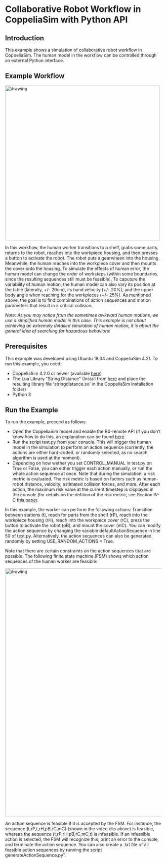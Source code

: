 # Collaborative Robot Workflow in CoppeliaSim with Python API
## Introduction
This example shows a simulation of collaborative robot workflow in CoppeliaSim. The human model in the workflow can be controlled through an external Python interface.

## Example Workflow

<img src="https://user-images.githubusercontent.com/56551323/139922675-bec8337b-556d-4d55-a843-07871c5d8177.gif" alt="drawing" width="500"/>

In this workflow, the human worker transitions to a shelf, grabs some parts, returns to the robot, reaches into the workpiece housing, and then presses a button to activate the robot. The robot puts a gearwheen into the housing. Meanwhile, the human reaches into the workpiece cover and then mounts the cover onto the housing. To simulate the effects of human error, the human model can change the order of worksteps (within some boundaries, since the resulting sequences still must be feasible). To caputure the variability of human motion, the human model can also vary its position at the table (laterally, +/- 20cm), its hand velocity (+/- 20%), and the upper body angle when reaching for the workpieces (+/- 25%). As mentioned above, the goal is to find combinations of action sequences and motion parameters that result in a critical collision. 

_Note: As you may notice from the sometimes awkward human motions, we use a simplified human model in this case. This example is not about achieving an extremely detailed simulation of human motion, it is about the general idea of searching for hazardous behaviors!_

## Prerequisites
This example was developed using Ubuntu 18.04 and CoppeliaSim 4.2). To run this example, you need:
- CoppeliaSim 4.2.0 or newer (available [here](https://www.coppeliarobotics.com/downloads))
- The Lua Library "String Distance" (Install from [here](http://www.ccpa.puc-rio.br/software/stringdistance/) and place the resulting library file 'stringdistance.so' in the CoppeliaSim installation folder)
- Python 3 

## Run the Example
To run the example, proceed as follows:
- Open the CoppeliaSim model and enable the B0-remote API (if you don't know how to do this, an explanation can be found [here](https://www.coppeliarobotics.com/helpFiles/en/b0RemoteApiOverview.htm).
- Run the script test.py from your console. This will trigger the human model in the simulation to perform an action sequence (currently, the actions are either hard-coded, or randomly selected, as no search algorithm is used at the moment).
- Depending on how wether you set CONTROL_MANUAL in test.py on True or False, you can either trigger each action manually, or run the whole action sequence at once.
Note that during the simulation, a risk metric is evaluated. The risk metric is based on factors such as human-robot distance, velocity, estimated collision forces, and more. After each action, the maximum risk value at the current timestep is displayed in the console (for details on the defition of the risk metric, see Section IV-C [this paper](https://ieeexplore.ieee.org/document/9645356).

In this example, the worker can perform the following actions: Transition between stations (t), reach for parts from the shelf (rP), reach into the workpiece housing (rH), reach into the workpiece cover (rC), press the button to activate the robot (pB), and mount the cover (mC). You can modify the action sequence by changing the variable defaultActionSequence in line 50 of test.py. Alternatively, the action sequences can also be generated randomly by setting USE_RANDOM_ACTIONS = True.

Note that there are certain constraints on the action sequences that are possible. The following finite state machine (FSM) shows which action sequences of the human worker are feasible:

<img src="https://user-images.githubusercontent.com/56551323/139909669-5295cd09-7c8b-432c-a03f-5b898078db2e.png" alt="drawing" width="800"/>

An action sequence is feasible if it is accepted by the FSM. For instance, the sequence (t,rP,t,rH,pB,rC,mC) (shown in the video clip above) is feasible, whereas the sequence (t,rP,rH,pB,rC,mC,t) is infeasible. If an infeasible action is selected, the FSM will recognize this, print an error to the console, and terminate the action sequence.
You can also create a .txt file of all feasible action sequences by running the script generateActionSequence.py".

